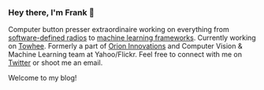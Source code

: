 ### Hey there, I'm Frank 👋

Computer button presser extraordinaire working on everything from [software-defined radios](https://github.com/fzliu/osdr-q10) to [machine learning frameworks](https://towhee.io). Currently working on [Towhee](https://github.com/towhee-io/towhee). Formerly a part of [Orion Innovations](https://orioniot.cn) and Computer Vision & Machine Learning team at Yahoo/Flickr. Feel free to connect with me on [Twitter](https://twitter.com/fzliu) or shoot me an email.

Welcome to my blog!
